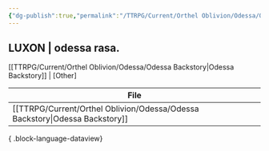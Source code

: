 ```yaml
---
{"dg-publish":true,"permalink":"/TTRPG/Current/Orthel Oblivion/Odessa/Odessa Rasa/"}
---
```


## LUXON | odessa rasa.

[[TTRPG/Current/Orthel Oblivion/Odessa/Odessa Backstory\|Odessa Backstory]] | [Other]

| File                                                                           |
| ------------------------------------------------------------------------------ |
| [[TTRPG/Current/Orthel Oblivion/Odessa/Odessa Backstory\|Odessa Backstory]] |

{ .block-language-dataview}
